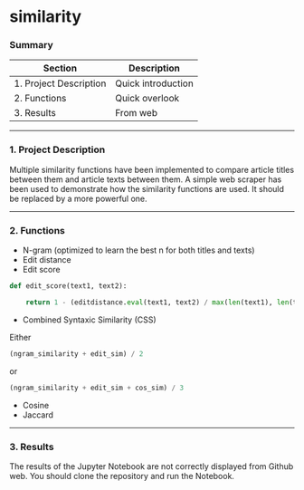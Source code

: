 # similarity

### Summary

| Section | Description |
| ------- | ----------- |
| 1. Project Description | Quick introduction |
| 2. Functions | Quick overlook |
| 3. Results | From web |

---
### 1. Project Description
Multiple similarity functions have been implemented to compare article titles between them and article texts between them.
A simple web scraper has been used to demonstrate how the similarity functions are used. It should be replaced by a more powerful one.

---
### 2. Functions
- N-gram (optimized to learn the best n for both titles and texts)
- Edit distance
- Edit score
```py
def edit_score(text1, text2):

    return 1 - (editdistance.eval(text1, text2) / max(len(text1), len(text2)))
```
- Combined Syntaxic Similarity (CSS)

Either
```py
(ngram_similarity + edit_sim) / 2
```
or
```py 
(ngram_similarity + edit_sim + cos_sim) / 3
```
- Cosine
- Jaccard

---
### 3. Results
The results of the Jupyter Notebook are not correctly displayed from Github web.
You should clone the repository and run the Notebook.

